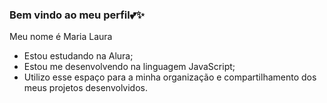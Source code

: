 ### Bem vindo ao meu perfil💕✨

Meu nome é Maria Laura 

- Estou estudando na Alura;
- Estou me desenvolvendo na linguagem JavaScript;
- Utilizo esse espaço para a minha organização e compartilhamento dos meus projetos desenvolvidos.
